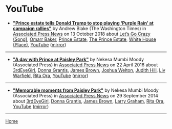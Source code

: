 # YouTube

 - [**"Prince estate tells Donald Trump to stop playing ‘Purple Rain’ at campaign rallies"**](https://apnews.com/c4bbf717114ff1f40a142ae260f5afd1) by Andrew Blake (The Washington Times) in [Associated Press News](https://apnews.com/) on 13 October 2018 about [Let’s Go Crazy (Song)](../../topics/song/let-s-go-crazy/index.md), [Omarr Baker](../../topics/omarr-baker/index.md), [Prince Estate](../../topics/prince-estate/index.md), [The Prince Estate](../../topics/the-prince-estate/index.md), [White House (Place)](../../topics/place/white-house/index.md), [YouTube](../../topics/youtube/index.md) ([mirror](https://web.archive.org/web/*/https://apnews.com/c4bbf717114ff1f40a142ae260f5afd1))

----

 - [**"A day with Prince at Paisley Park"**](https://apnews.com/948911d73f9941fd938df975a3dc5f6f) by Nekesa Mumbi Moody (Associated Press) in [Associated Press News](https://apnews.com/) on 22 April 2016 about [3rdEyeGirl](../../topics/3rdeyegirl/index.md), [Donna Grantis](../../topics/donna-grantis/index.md), [James Brown](../../topics/james-brown/index.md), [Joshua Welton](../../topics/joshua-welton/index.md), [Judith Hill](../../topics/judith-hill/index.md), [Liv Warfield](../../topics/liv-warfield/index.md), [Rita Ora](../../topics/rita-ora/index.md), [YouTube](../../topics/youtube/index.md) ([mirror](https://web.archive.org/web/*/https://apnews.com/948911d73f9941fd938df975a3dc5f6f))

----

 - [**"Memorable moments from Paisley Park"**](https://apnews.com/d341d2b22be74bf7843f3c485d527b18) by Nekesa Mumbi Moody (Associated Press) in [Associated Press News](https://apnews.com/) on 29 September 2014 about [3rdEyeGirl](../../topics/3rdeyegirl/index.md), [Donna Grantis](../../topics/donna-grantis/index.md), [James Brown](../../topics/james-brown/index.md), [Larry Graham](../../topics/larry-graham/index.md), [Rita Ora](../../topics/rita-ora/index.md), [YouTube](../../topics/youtube/index.md) ([mirror](https://web.archive.org/web/*/https://apnews.com/d341d2b22be74bf7843f3c485d527b18))

----

[Home](../)
